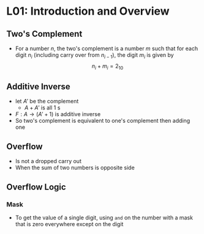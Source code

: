 # L01: Introduction and Overview

## Two's Complement
* For a number $n$, the two's complement is a number $m$ such that for each digit $n_i$ (including carry over from $n_{i-1}$), the digit $m_i$ is given by $$n_i+m_i=2_{10}$$ 
## Additive Inverse
* let $A'$ be the complement
	* $A+A'$ is all $1$ s
* $F:A\rightarrow(A'+1)$ is additive inverse
* So two's complement is equivalent to one's complement then adding one

## Overflow
* Is not a dropped carry out
* When the sum of two numbers is opposite side

## Overflow Logic
### Mask
* To get the value of a single digit, using `and` on the number with a mask that is zero everywhere except on the digit